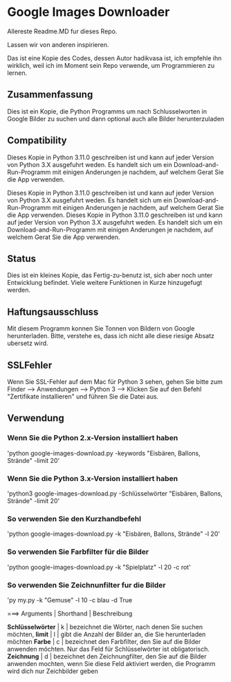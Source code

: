 # Google Images Downloader

Allereste Readme.MD fur dieses Repo.

Lassen wir von anderen inspirieren.

Das ist eine Kopie des Codes, dessen Autor hadikvasa ist, ich empfehle ihn
wirklich, weil ich im Moment sein Repo verwende, um Programmieren zu lernen.

## Zusammenfassung

Dies ist ein Kopie, die Python Programms um nach Schlusselworten in Google Bilder zu suchen und dann optional auch alle Bilder herunterzuladen


## Compatibility

Dieses Kopie in Python 3.11.0 geschreiben ist und kann auf jeder Version von Python 3.X ausgefuhrt weden. Es handelt sich um ein Download-and-Run-Programm mit einigen Anderungen je nachdem, auf welchem Gerat Sie die App verwenden.


Dieses Kopie in Python 3.11.0 geschreiben ist und kann auf jeder Version von Python 3.X ausgefuhrt weden. Es handelt sich um ein Download-and-Run-Programm mit einigen Anderungen je nachdem, auf welchem Gerat Sie die App verwenden.
Dieses Kopie in Python 3.11.0 geschreiben ist und kann auf jeder Version von Python 3.X ausgefuhrt weden. Es handelt sich um ein Download-and-Run-Programm mit einigen Anderungen je nachdem, auf welchem Gerat Sie die App verwenden.



## Status

Dies ist ein kleines Kopie, das Fertig-zu-benutz ist, sich aber noch unter Entwicklung befindet. Viele weitere Funktionen in Kurze hinzugefugt werden.

## Haftungsausschluss

Mit diesem Programm konnen Sie Tonnen von Bildern von Google herunterladen. Bitte, verstehe es, dass ich nicht alle diese riesige Absatz ubersetz wird.

## SSLFehler

Wenn Sie SSL-Fehler auf dem Mac für Python 3 sehen, gehen Sie bitte zum Finder —> Anwendungen —> Python 3 —> Klicken Sie auf den Befehl "Zertifikate installieren" und führen Sie die Datei aus.

## Verwendung

### Wenn Sie die Python 2.x-Version installiert haben 
'python google-images-download.py -keywords "Eisbären, Ballons, Strände" -limit 20' 

### Wenn Sie die Python 3.x-Version installiert haben 
'python3 google-images-download.py -Schlüsselwörter "Eisbären, Ballons, Strände" -limit 20' 

### So verwenden Sie den Kurzhandbefehl 


'python google-images-download.py -k "Eisbären, Ballons, Strände" -l 20' 

### So verwenden Sie Farbfilter für die Bilder

'python google-images-download.py -k "Spielplatz" -l 20 -c rot'

### So verwenden Sie Zeichnunfilter fur die Bilder

'py my.py -k "Gemuse" -l 10 -c blau -d True



===> Arguments | Shorthand | Beschreibung

 **Schlüsselwörter** | k | bezeichnet die Wörter, nach denen Sie suchen möchten, 
**limit** | l | gibt die Anzahl der Bilder an, die Sie herunterladen möchten
**Farbe** | c | bezeichnet den Farbfilter, den Sie auf die Bilder anwenden möchten. Nur das Feld für Schlüsselwörter ist obligatorisch.
**Zeichnung** | d | bezeichnet den Zeichnungfilter, den Sie auf die Bilder anwenden mochten, wenn Sie diese Feld aktiviert werden, die Programm wird dich nur Zeichbilder geben
